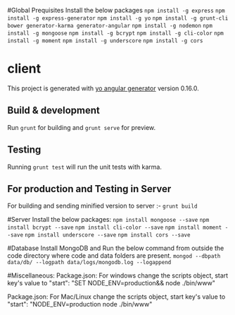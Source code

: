 #Global Prequisites
Install the below packages
`npm install -g express`
`npm install -g express-generator`
`npm install -g yo`
`npm install -g grunt-cli bower generator-karma generator-angular`
`npm install -g nodemon`
`npm install -g mongoose`
`npm install -g bcrypt`
`npm install -g cli-color`
`npm install -g moment`
`npm install -g underscore`
`npm install -g cors`

# client

This project is generated with [yo angular generator](https://github.com/yeoman/generator-angular)
version 0.16.0.

## Build & development

Run `grunt` for building and `grunt serve` for preview.

## Testing

Running `grunt test` will run the unit tests with karma.


## For production and Testing in Server

For building and sending minified version to server :- `grunt build`


#Server
Install the below packages: 
`npm install mongoose --save`
`npm install bcrypt --save`
`npm install cli-color --save`
`npm install moment --save`
`npm install underscore --save`
`npm install cors --save`


#Database
Install MongoDB and 
Run the below command from outside the code directory where code and data folders are present.
`mongod --dbpath data/db/ --logpath data/logs/mongodb.log --logappend`


#Miscellaneous:
Package.json: For windows
change the scripts object, start key's value to 
"start": "SET NODE_ENV=production&& node ./bin/www"

Package.json: For Mac/Linux
change the scripts object, start key's value to 
"start": "NODE_ENV=production node ./bin/www"